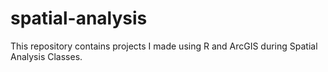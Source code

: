 # spatial-analysis
This repository contains projects I made using R and ArcGIS during Spatial Analysis Classes.
